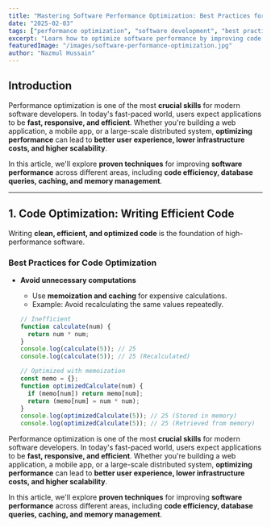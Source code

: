 ```yaml
---
title: "Mastering Software Performance Optimization: Best Practices for Developers"
date: "2025-02-03"
tags: ["performance optimization", "software development", "best practices"]
excerpt: "Learn how to optimize software performance by improving code efficiency, database queries, caching strategies, and memory management."
featuredImage: "/images/software-performance-optimization.jpg"
author: "Nazmul Hussain"
---
```


## Introduction

Performance optimization is one of the most **crucial skills** for modern software developers. In today's fast-paced world, users expect applications to be **fast, responsive, and efficient**. Whether you're building a web application, a mobile app, or a large-scale distributed system, **optimizing performance** can lead to **better user experience, lower infrastructure costs, and higher scalability**.

In this article, we'll explore **proven techniques** for improving **software performance** across different areas, including **code efficiency, database queries, caching, and memory management**.

---

## 1. **Code Optimization: Writing Efficient Code**

Writing **clean, efficient, and optimized code** is the foundation of high-performance software.

### **Best Practices for Code Optimization**

- **Avoid unnecessary computations**

  - Use **memoization and caching** for expensive calculations.
  - Example: Avoid recalculating the same values repeatedly.

  ```js
  // Inefficient
  function calculate(num) {
    return num * num;
  }
  console.log(calculate(5)); // 25
  console.log(calculate(5)); // 25 (Recalculated)

  // Optimized with memoization
  const memo = {};
  function optimizedCalculate(num) {
    if (memo[num]) return memo[num];
    return (memo[num] = num * num);
  }
  console.log(optimizedCalculate(5)); // 25 (Stored in memory)
  console.log(optimizedCalculate(5)); // 25 (Retrieved from memory)
  ```

Performance optimization is one of the most **crucial skills** for modern software developers. In today's fast-paced world, users expect applications to be **fast, responsive, and efficient**. Whether you're building a web application, a mobile app, or a large-scale distributed system, **optimizing performance** can lead to **better user experience, lower infrastructure costs, and higher scalability**.

In this article, we'll explore **proven techniques** for improving **software performance** across different areas, including **code efficiency, database queries, caching, and memory management**.
